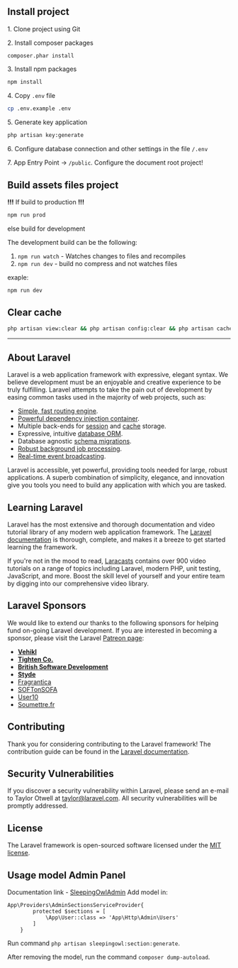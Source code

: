 # 
## Install project

1\. Clone project using Git


2\. Install composer packages

```bash
composer.phar install
```

3\. Install npm packages

```bash
npm install
```

4\. Copy `.env` file

```bash
cp .env.example .env
```

5\. Generate key application

```bash
php artisan key:generate
```

6\. Configure database connection and other settings in the file `/.env`

7\. App Entry Point -> `/public`. Configure the document root project!

## Build assets files project

**!!!** If build to production **!!!**

```bash
npm run prod
```

else build for development

The development build can be the following:

1. `npm run watch` - Watches changes to files and recompiles
1. `npm run dev` - build no compress and not watches files

exaple:

```bash
npm run dev
```

## Clear cache

```bash
php artisan view:clear && php artisan config:clear && php artisan cache:clear && php artisan debugbar:clear
```

---



## About Laravel

Laravel is a web application framework with expressive, elegant syntax. We believe development must be an enjoyable and creative experience to be truly fulfilling. Laravel attempts to take the pain out of development by easing common tasks used in the majority of web projects, such as:

- [Simple, fast routing engine](https://laravel.com/docs/routing).
- [Powerful dependency injection container](https://laravel.com/docs/container).
- Multiple back-ends for [session](https://laravel.com/docs/session) and [cache](https://laravel.com/docs/cache) storage.
- Expressive, intuitive [database ORM](https://laravel.com/docs/eloquent).
- Database agnostic [schema migrations](https://laravel.com/docs/migrations).
- [Robust background job processing](https://laravel.com/docs/queues).
- [Real-time event broadcasting](https://laravel.com/docs/broadcasting).

Laravel is accessible, yet powerful, providing tools needed for large, robust applications. A superb combination of simplicity, elegance, and innovation give you tools you need to build any application with which you are tasked.

## Learning Laravel

Laravel has the most extensive and thorough documentation and video tutorial library of any modern web application framework. The [Laravel documentation](https://laravel.com/docs) is thorough, complete, and makes it a breeze to get started learning the framework.

If you're not in the mood to read, [Laracasts](https://laracasts.com) contains over 900 video tutorials on a range of topics including Laravel, modern PHP, unit testing, JavaScript, and more. Boost the skill level of yourself and your entire team by digging into our comprehensive video library.

## Laravel Sponsors

We would like to extend our thanks to the following sponsors for helping fund on-going Laravel development. If you are interested in becoming a sponsor, please visit the Laravel [Patreon page](http://patreon.com/taylorotwell):

- **[Vehikl](http://vehikl.com)**
- **[Tighten Co.](https://tighten.co)**
- **[British Software Development](https://www.britishsoftware.co)**
- **[Styde](https://styde.net)**
- [Fragrantica](https://www.fragrantica.com)
- [SOFTonSOFA](https://softonsofa.com/)
- [User10](https://user10.com)
- [Soumettre.fr](https://soumettre.fr/)

## Contributing

Thank you for considering contributing to the Laravel framework! The contribution guide can be found in the [Laravel documentation](http://laravel.com/docs/contributions).

## Security Vulnerabilities

If you discover a security vulnerability within Laravel, please send an e-mail to Taylor Otwell at taylor@laravel.com. All security vulnerabilities will be promptly addressed.

## License

The Laravel framework is open-sourced software licensed under the [MIT license](http://opensource.org/licenses/MIT).

## Usage model Admin Panel
Documentation link - [SleepingOwlAdmin](https://sleepingowladmin.ru/docs)
Add model in:
```
App\Providers\AdminSectionsServiceProvider{
        protected $sections = [
            \App\User::class => 'App\Http\Admin\Users'
        ]
    }
```
Run command `php artisan sleepingowl:section:generate`.

After removing the model, run the command `composer dump-autoload`.